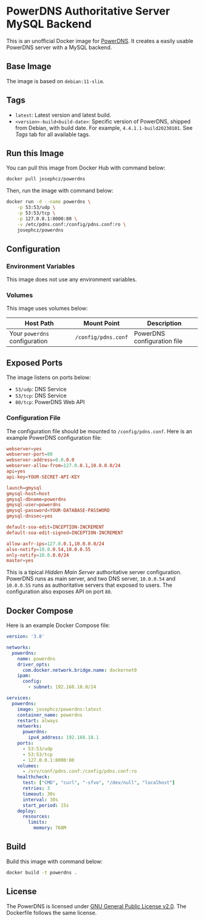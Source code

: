 # PowerDNS Authoritative Server MySQL Backend
This is an unofficial Docker image for [PowerDNS](https://www.powerdns.com/). It creates a easily usable PowerDNS server with a MySQL backend.

## Base Image
The image is based on `debian:11-slim`.

## Tags
 - `latest`: Latest version and latest build.
 - `<version>-build<build-date>`: Specific version of PowerDNS, shipped from Debian, with build date. For example, `4.4.1.1-build20230101`. See *Tags* tab for all available tags.

## Run this Image
You can pull this image from Docker Hub with command below:
```bash
docker pull josephcz/powerdns
```

Then, run the image with command below:
```bash
docker run -d --name powerdns \
    -p 53:53/udp \
    -p 53:53/tcp \
    -p 127.0.0.1:8000:80 \
    -v /etc/pdns.conf:/config/pdns.conf:ro \
    josephcz/powerdns
```

## Configuration
### Environment Variables
This image does not use any environment variables.

### Volumes
This image uses volumes below:

| Host Path                     | Mount Point         | Description                 |
|-------------------------------|---------------------|-----------------------------|
| Your `powerdns` configuration | `/config/pdns.conf` | PowerDNS configuration file |

## Exposed Ports
The image listens on ports below:
 - `53/udp`: DNS Service
 - `53/tcp`: DNS Service
 - `80/tcp`: PowerDNS Web API

### Configuration File
The configuration file should be mounted to `/config/pdns.conf`. Here is an example PowerDNS configuration file:
```conf
webserver=yes
webserver-port=80
webserver-address=0.0.0.0
webserver-allow-from=127.0.0.1,10.0.0.0/24
api=yes
api-key=YOUR-SECRET-API-KEY

launch=gmysql
gmysql-host=host
gmysql-dbname=powerdns
gmysql-user=powerdns
gmysql-password=YOUR-DATABASE-PASSWORD
gmysql-dnssec=yes

default-soa-edit=INCEPTION-INCREMENT
default-soa-edit-signed=INCEPTION-INCREMENT

allow-axfr-ips=127.0.0.1,10.0.0.0/24
also-notify=10.0.0.54,10.0.0.55
only-notify=10.0.0.0/24
master=yes
```

This is a tipical _Hidden Main Server_ authoritative server configuration. PowerDNS runs as main server, and two DNS server, `10.0.0.54` and `10.0.0.55` runs as authoritative servers that exposed to users. The configuration also exposes API on port `80`.

## Docker Compose
Here is an example Docker Compose file:
```yaml
version: '3.8'

networks:
  powerdns:
    name: powerdns
    driver_opts:
      com.docker.network.bridge.name: dockernet0
    ipam:
      config:
        - subnet: 192.168.18.0/24

services:
  powerdns:
    image: josephcz/powerdns:latest
    container_name: powerdns
    restart: always
    networks:
      powerdns:
        ipv4_address: 192.168.18.1
    ports:
      - 53:53/udp
      - 53:53/tcp
      - 127.0.0.1:8000:80
    volumes:
      - /srv/conf/pdns.conf:/config/pdns.conf:ro
    healthcheck:
      test: ["CMD", "curl", "-sfvo", "/dev/null", "localhost"]
      retries: 3
      timeout: 30s
      interval: 30s
      start_period: 15s
    deploy:
      resources:
        limits:
          memory: 768M
```

## Build
Build this image with command below:
```bash
docker build -t powerdns .
```

## License
The PowerDNS is licensed under [GNU General Public License v2.0](https://github.com/PowerDNS/pdns/blob/master/COPYING). The Dockerfile follows the same license.
